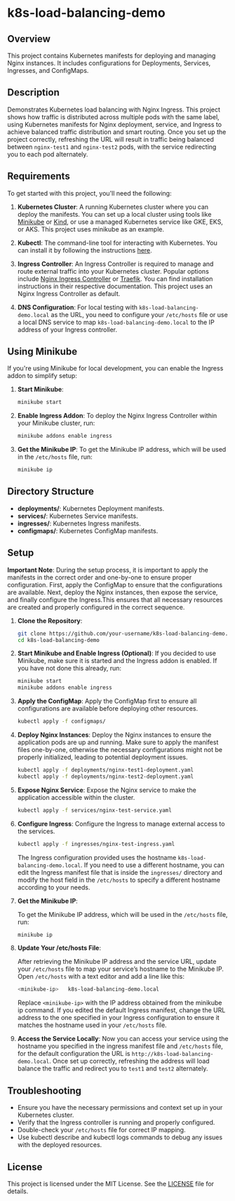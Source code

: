 # k8s-load-balancing-demo

## Overview

This project contains Kubernetes manifests for deploying and managing Nginx instances. It includes configurations for Deployments, Services, Ingresses, and ConfigMaps.

## Description

Demonstrates Kubernetes load balancing with Nginx Ingress. This project shows how traffic is distributed across multiple pods with the same label, using Kubernetes manifests for Nginx deployment, service, and Ingress  to achieve balanced traffic distribution and smart routing. Once you set up the project correctly, refreshing the URL will result in traffic being balanced between `nginx-test1` and `nginx-test2` pods, with the service redirecting you to each pod alternately.

## Requirements

To get started with this project, you'll need the following:

1. **Kubernetes Cluster**: A running Kubernetes cluster where you can deploy the manifests. You can set up a local cluster using tools like [Minikube](https://minikube.sigs.k8s.io/docs/) or [Kind](https://kind.sigs.k8s.io/docs/user/quick-start/), or use a managed Kubernetes service like GKE, EKS, or AKS. This project uses minikube as an example.

2. **Kubectl**: The command-line tool for interacting with Kubernetes. You can install it by following the instructions [here](https://kubernetes.io/docs/tasks/tools/install-kubectl/).

3. **Ingress Controller**: An Ingress Controller is required to manage and route external traffic into your Kubernetes cluster. Popular options include [Nginx Ingress Controller](https://docs.nginx.com/nginx-ingress-controller/) or [Traefik](https://doc.traefik.io/traefik/providers/kubernetes-ingress/). You can find installation instructions in their respective documentation. This project uses an Nginx Ingress Controller as default.

4. **DNS Configuration**: For local testing with `k8s-load-balancing-demo.local` as the URL, you need to configure your `/etc/hosts` file or use a local DNS service to map `k8s-load-balancing-demo.local` to the IP address of your Ingress controller.

## Using Minikube

If you're using Minikube for local development, you can enable the Ingress addon to simplify setup:

1. **Start Minikube**:
   ```bash
   minikube start
   ```

2. **Enable Ingress Addon**:
   To deploy the Nginx Ingress Controller within your Minikube cluster, run:
   ```bash
   minikube addons enable ingress
   ```
4. **Get the Minikube IP**:
   To get the Minikube IP address, which will be used in the `/etc/hosts` file, run:
   ```bash
   minikube ip
   ```

## Directory Structure

- **deployments/**: Kubernetes Deployment manifests.
- **services/**: Kubernetes Service manifests.
- **ingresses/**: Kubernetes Ingress manifests.
- **configmaps/**: Kubernetes ConfigMap manifests.

## Setup

**Important Note**: During the setup process, it is important to apply the manifests in the correct order and one-by-one to ensure proper configuration. First, apply the ConfigMap to ensure that the configurations are available. Next, deploy the Nginx instances, then expose the service, and finally configure the Ingress.This ensures that all necessary resources are created and properly configured in the correct sequence.
    
1. **Clone the Repository**:
   ```bash
   git clone https://github.com/your-username/k8s-load-balancing-demo.git
   cd k8s-load-balancing-demo
   ```

2. **Start Minikube and Enable Ingress (Optional)**:
   If you decided to use Minikube, make sure it is started and the Ingress addon is enabled. If you have not done this already, run:
   ```bash
   minikube start
   minikube addons enable ingress
   ```

3. **Apply the ConfigMap**:
   Apply the ConfigMap first to ensure all configurations are available before deploying other resources.
   ```bash
   kubectl apply -f configmaps/
   ```

4. **Deploy Nginx Instances**:
   Deploy the Nginx instances to ensure the application pods are up and running. Make sure to apply the manifest files one-by-one, otherwise the necessary configurations might not be properly initialized, leading to potential deployment issues.
   ```bash
   kubectl apply -f deployments/nginx-test1-deployment.yaml
   kubectl apply -f deployments/nginx-test2-deployment.yaml
   ```

5. **Expose Nginx Service**:
   Expose the Nginx service to make the application accessible within the cluster.
   ```bash
   kubectl apply -f services/nginx-test-service.yaml
   ```

6. **Configure Ingress**:
   Configure the Ingress to manage external access to the services.
   ```bash
   kubectl apply -f ingresses/nginx-test-ingress.yaml
   ```
   The Ingress configuration provided uses the hostname `k8s-load-balancing-demo.local`. If you need to use a different hostname, you can edit the Ingress manifest file that is inside the `ingresses/` directory and modify the host field in the `/etc/hosts` to specify a different hostname according to your needs.

7. **Get the Minikube IP**:

   To get the Minikube IP address, which will be used in the `/etc/hosts` file, run:
   ```bash
   minikube ip
   ```

8. **Update Your /etc/hosts File**:

   After retrieving the Minikube IP address and the service URL, update your `/etc/hosts` file to map your service’s hostname to the Minikube IP. Open `/etc/hosts` with a text editor and add a line like this:
   ```bash
   <minikube-ip>   k8s-load-balancing-demo.local
   ```
   Replace `<minikube-ip>` with the IP address obtained from the minikube ip command. If you edited the default Ingress manifest, change the URL address to the one specified in your Ingress configuration to ensure it    matches the hostname used in your `/etc/hosts` file.


9. **Access the Service Locally**:
   Now you can access your service using the hostname you specified in the ingress manifest file and `/etc/hosts` file, for the default configuration the URL is `http://k8s-load-balancing-demo.local`. Once set up correctly, refreshing the address will load balance the traffic and redirect you to `test1` and `test2` alternately.

## Troubleshooting

- Ensure you have the necessary permissions and context set up in your Kubernetes cluster.
- Verify that the Ingress controller is running and properly configured.
- Double-check your `/etc/hosts` file for correct IP mapping.
- Use kubectl describe and kubectl logs commands to debug any issues with the deployed resources.

## License
This project is licensed under the MIT License. See the [LICENSE](LICENSE) file for details.

